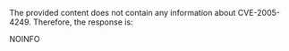 The provided content does not contain any information about CVE-2005-4249. Therefore, the response is:

NOINFO